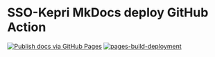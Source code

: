 # SSO-Kepri MkDocs deploy GitHub Action

[![Publish docs via GitHub Pages](https://github.com/kiiskominfokepri/sso-kepri-documentation/actions/workflows/main.yml/badge.svg)](https://github.com/kiiskominfokepri/sso-kepri-documentation/actions/workflows/main.yml)
[![pages-build-deployment](https://github.com/kiiskominfokepri/sso-kepri-documentation/actions/workflows/pages/pages-build-deployment/badge.svg)](https://github.com/kiiskominfokepri/sso-kepri-documentation/actions/workflows/pages/pages-build-deployment)